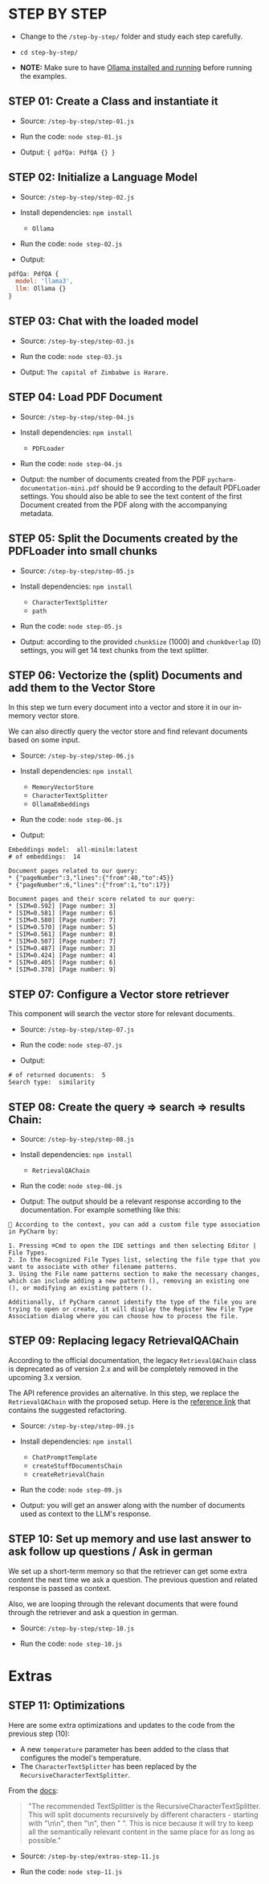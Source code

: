 # STEP BY STEP

  - Change to the `/step-by-step/` folder and study each step carefully.

  - `cd step-by-step/`

  - **NOTE:** Make sure to have [Ollama installed and running](https://www.youtube.com/watch?v=0n3D2nNq7AE) before running the examples.

## STEP 01: Create a Class and instantiate it

  - Source: `/step-by-step/step-01.js`

  - Run the code: `node step-01.js`

  - Output: `{ pdfQa: PdfQA {} }`

## STEP 02: Initialize a Language Model

  - Source: `/step-by-step/step-02.js`

  - Install dependencies: `npm install`
    - `Ollama`

  - Run the code: `node step-02.js`

  - Output: 
  
  ```js
  pdfQa: PdfQA {
    model: 'llama3',
    llm: Ollama {}
  }
  ```

## STEP 03: Chat with the loaded model

  - Source: `/step-by-step/step-03.js`

  - Run the code: `node step-03.js`

  - Output: `The capital of Zimbabwe is Harare.`
  
## STEP 04: Load PDF Document

  - Source: `/step-by-step/step-04.js`

  - Install dependencies: `npm install`
    - `PDFLoader`

  - Run the code: `node step-04.js`

  - Output: the number of documents created from the PDF `pycharm-documentation-mini.pdf` should be 9 according to the default PDFLoader settings. You should also be able to see the text content of the first Document created from the PDF along with the accompanying metadata.

## STEP 05: Split the Documents created by the PDFLoader into small chunks

  - Source: `/step-by-step/step-05.js`

  - Install dependencies: `npm install`
    - `CharacterTextSplitter`
    - `path`

  - Run the code: `node step-05.js`

  - Output: according to the provided `chunkSize` (1000) and `chunkOverlap` (0) settings, you will get 14 text chunks from the text splitter.

## STEP 06: Vectorize the (split) Documents and add them to the Vector Store

  In this step we turn every document into a vector and store it in our in-memory vector store.

  We can also directly query the vector store and find relevant documents based on some input.

  - Source: `/step-by-step/step-06.js`

  - Install dependencies: `npm install`
    - `MemoryVectorStore`
    - `CharacterTextSplitter`
    - `OllamaEmbeddings`

  - Run the code: `node step-06.js`

  - Output:

  ```
  Embeddings model:  all-minilm:latest
  # of embeddings:  14

  Document pages related to our query:
  * {"pageNumber":3,"lines":{"from":40,"to":45}}
  * {"pageNumber":6,"lines":{"from":1,"to":17}}

  Document pages and their score related to our query:
  * [SIM=0.592] [Page number: 3]
  * [SIM=0.581] [Page number: 6]
  * [SIM=0.580] [Page number: 7]
  * [SIM=0.570] [Page number: 5]
  * [SIM=0.561] [Page number: 8]
  * [SIM=0.507] [Page number: 7]
  * [SIM=0.487] [Page number: 3]
  * [SIM=0.424] [Page number: 4]
  * [SIM=0.405] [Page number: 6]
  * [SIM=0.378] [Page number: 9]
  ```

## STEP 07: Configure a Vector store retriever

  This component will search the vector store for relevant documents.

  - Source: `/step-by-step/step-07.js`

  - Run the code: `node step-07.js`

  - Output: 

  ```
  # of returned documents:  5
  Search type:  similarity
  ```

## STEP 08: Create the query => search => results Chain:

  - Source: `/step-by-step/step-08.js`

  - Install dependencies: `npm install`
    - `RetrievalQAChain`

  - Run the code: `node step-08.js`

  - Output: The output should be a relevant response according to the documentation. For example something like this:

  ```
  🤖 According to the context, you can add a custom file type association in PyCharm by:

  1. Pressing ⌘Сmd to open the IDE settings and then selecting Editor | File Types.
  2. In the Recognized File Types list, selecting the file type that you want to associate with other filename patterns.
  3. Using the File name patterns section to make the necessary changes, which can include adding a new pattern (), removing an existing one (), or modifying an existing pattern ().

  Additionally, if PyCharm cannot identify the type of the file you are trying to open or create, it will display the Register New File Type Association dialog where you can choose how to process the file.   
  ```

## STEP 09: Replacing legacy RetrievalQAChain

  According to the official documentation, the legacy `RetrievalQAChain` class is deprecated as of version 2.x and will be completely removed in the upcoming 3.x version.

  The API reference provides an alternative. In this step, we replace the `RetrievalQAChain` with the proposed setup. Here is the [reference link](https://v02.api.js.langchain.com/classes/langchain.chains.RetrievalQAChain.html) that contains the suggested refactoring.

  - Source: `/step-by-step/step-09.js`

  - Install dependencies: `npm install`
    - `ChatPromptTemplate`
    - `createStuffDocumentsChain`
    - `createRetrievalChain`

  - Run the code: `node step-09.js`

  - Output: you will get an answer along with the number of documents used as context to the LLM's response.

## STEP 10: Set up memory and use last answer to ask follow up questions / Ask in german

  We set up a short-term memory so that the retriever can get some extra content the next time we ask a question. The previous question and related response is passed as context.

  Also, we are looping through the relevant documents that were found through the retriever and ask a question in german.

  - Source: `/step-by-step/step-10.js`

  - Run the code: `node step-10.js`

# Extras

## STEP 11: Optimizations

  Here are some extra optimizations and updates to the code from the previous step (10):

  - A new `temperature` parameter has been added to the class that configures the model's temperature.
  - The `CharacterTextSplitter` has been replaced by the `RecursiveCharacterTextSplitter`.
  
  From the [docs](https://js.langchain.com/v0.1/docs/modules/data_connection/document_transformers/#get-started-with-text-splitters):

  > "The recommended TextSplitter is the RecursiveCharacterTextSplitter. This will split documents recursively by different characters - starting with "\n\n", then "\n", then " ". This is nice because it will try to keep all the semantically relevant content in the same place for as long as possible." 
  
  - Source: `/step-by-step/extras-step-11.js`

  - Run the code: `node step-11.js`
